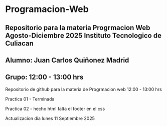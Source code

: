 # Programacion-Web
## Repositorio para la materia Progrmacion Web Agosto-Diciembre 2025 Instituto Tecnologico de Culiacan
## Alumno: Juan Carlos Quiñonez Madrid
## Grupo: 12:00 - 13:00 hrs
Repositorio de github para la materia de Progrmacion web 12:00 - 13:00 hrs

Practica 01 - Terminada 

Practica 02 - hecho html falta el footer en el css



Actualizacion dia lunes 11 Septiembre 2025
